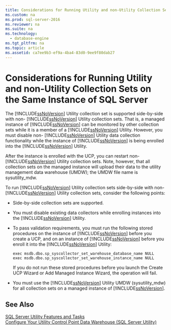 ```yaml
---
title: Considerations for Running Utility and non-Utility Collection Sets on the Same Instance of SQL Server
ms.custom: na
ms.prod: sql-server-2016
ms.reviewer: na
ms.suite: na
ms.technology: 
  - database-engine
ms.tgt_pltfrm: na
ms.topic: article
ms.assetid: ca7ee9b3-ef9a-4ba4-83d0-9ee9f80dab27
---
```

# Considerations for Running Utility and non-Utility Collection Sets on the Same Instance of SQL Server
  The [!INCLUDE[ssNoVersion](../../Token\Other/ssNoVersion_md.md)] Utility collection set is supported side\-by\-side with non\- [!INCLUDE[ssNoVersion](../../Token\Other/ssNoVersion_md.md)] Utility collection sets. That is, a managed instance of [!INCLUDE[ssNoVersion](../../Token\Other/ssNoVersion_md.md)] can be monitored by other collection sets while it is a member of a [!INCLUDE[ssNoVersion](../../Token\Other/ssNoVersion_md.md)] Utility. However, you must disable non\- [!INCLUDE[ssNoVersion](../../Token\Other/ssNoVersion_md.md)] Utility data collection functionality while the instance of [!INCLUDE[ssNoVersion](../../Token\Other/ssNoVersion_md.md)] is being enrolled into the [!INCLUDE[ssNoVersion](../../Token\Other/ssNoVersion_md.md)] Utility.  
  
 After the instance is enrolled with the UCP, you can restart non\- [!INCLUDE[ssNoVersion](../../Token\Other/ssNoVersion_md.md)] Utility collection sets. Note, however, that all collection sets on the managed instance will upload their data to the utility management data warehouse \(UMDW\); the UMDW file name is sysutility\_mdw.  
  
 To run [!INCLUDE[ssNoVersion](../../Token\Other/ssNoVersion_md.md)] Utility collection sets side\-by\-side with non\- [!INCLUDE[ssNoVersion](../../Token\Other/ssNoVersion_md.md)] Utility collection sets, consider the following points:  
  
-   Side\-by\-side collection sets are supported.  
  
-   You must disable existing data collectors while enrolling instances into the [!INCLUDE[ssNoVersion](../../Token\Other/ssNoVersion_md.md)] Utility.  
  
-   To pass validation requirements, you must run the following stored procedures on the instance of [!INCLUDE[ssNoVersion](../../Token\Other/ssNoVersion_md.md)] before you create a UCP, and on an instance of [!INCLUDE[ssNoVersion](../../Token\Other/ssNoVersion_md.md)] before you enroll it into the [!INCLUDE[ssNoVersion](../../Token\Other/ssNoVersion_md.md)] Utility:  
  
    ```  
    exec msdb.dbo.sp_syscollector_set_warehouse_database_name NULL  
    exec msdb.dbo.sp_syscollector_set_warehouse_instance_name NULL  
    ```  
  
     If you do not run these stored procedures before you launch the Create UCP Wizard or Add Managed Instance Wizard, the operation will fail.  
  
-   You must use the [!INCLUDE[ssNoVersion](../../Token\Other/ssNoVersion_md.md)] Utility UMDW \(sysutility\_mdw\) for all collection sets on a managed instance of [!INCLUDE[ssNoVersion](../../Token\Other/ssNoVersion_md.md)].  
  
## See Also  
 [SQL Server Utility Features and Tasks](../../Topics\TopicNameNotContainA/SQL-Server-Utility-Features-and-Tasks.md)   
 [Configure Your Utility Control Point Data Warehouse &#40;SQL Server Utility&#41;](../../Topics\TopicNameNotContainA/Configure-Your-Utility-Control-Point-Data-Warehouse--SQL-Server-Utility-.md)  
  
  